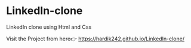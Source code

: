 # LinkedIn-clone
LinkedIn clone using Html and Css

Visit the Project from here👉 https://hardik242.github.io/LinkedIn-clone/
